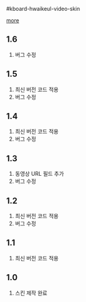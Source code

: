 #kboard-hwaikeul-video-skin

[more](https://www.cosmosfarm.com/wpstore/product/kboard-hwaikeul-video-skin)

1.6
----------------------------------

  1. 버그 수정


1.5
----------------------------------

  1. 최신 버전 코드 적용
  2. 버그 수정


1.4
----------------------------------

  1. 최신 버전 코드 적용
  2. 버그 수정
  

1.3
----------------------------------

  1. 동영상 URL 필드 추가
  2. 버그 수정


1.2
----------------------------------

  1. 최신 버전 코드 적용
  2. 버그 수정


1.1
----------------------------------

  1. 최신 버전 코드 적용


1.0
----------------------------------

  1. 스킨 제작 완료

